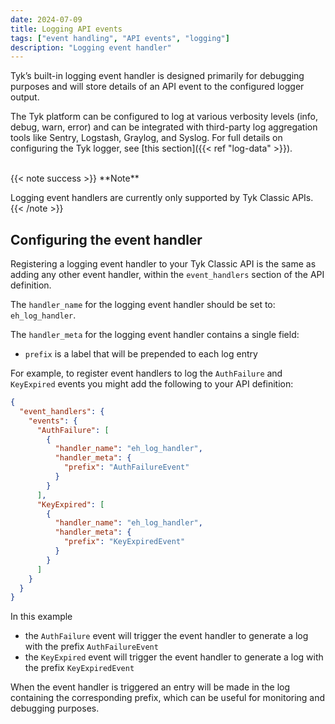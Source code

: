 ```yaml
---
date: 2024-07-09
title: Logging API events
tags: ["event handling", "API events", "logging"]
description: "Logging event handler"
---
```


Tyk’s built-in logging event handler is designed primarily for debugging purposes and will store details of an API event to the configured logger output.

The Tyk platform can be configured to log at various verbosity levels (info, debug, warn, error) and can be integrated with third-party log aggregation tools like Sentry, Logstash, Graylog, and Syslog. For full details on configuring the Tyk logger, see [this section]({{< ref "log-data" >}}).

<br>
{{< note success >}}
**Note**

Logging event handlers are currently only supported by Tyk Classic APIs.
{{< /note >}}

## Configuring the event handler

Registering a logging event handler to your Tyk Classic API is the same as adding any other event handler, within the `event_handlers` section of the API definition.

The `handler_name` for the logging event handler should be set to: `eh_log_handler`.

The `handler_meta` for the logging event handler contains a single field:

- `prefix` is a label that will be prepended to each log entry

For example, to register event handlers to log the `AuthFailure` and `KeyExpired` events you might add the following to your API definition:

```json
{
  "event_handlers": {
    "events": {
      "AuthFailure": [
        {
          "handler_name": "eh_log_handler",
          "handler_meta": {
            "prefix": "AuthFailureEvent"
          }
        }
      ],
      "KeyExpired": [
        {
          "handler_name": "eh_log_handler",
          "handler_meta": {
            "prefix": "KeyExpiredEvent"
          }
        }
      ]
    }
  }
}
```

In this example

- the `AuthFailure` event will trigger the event handler to generate a log with the prefix `AuthFailureEvent`
- the `KeyExpired` event will trigger the event handler to generate a log with the prefix `KeyExpiredEvent`

When the event handler is triggered an entry will be made in the log containing the corresponding prefix, which can be useful for monitoring and debugging purposes.
